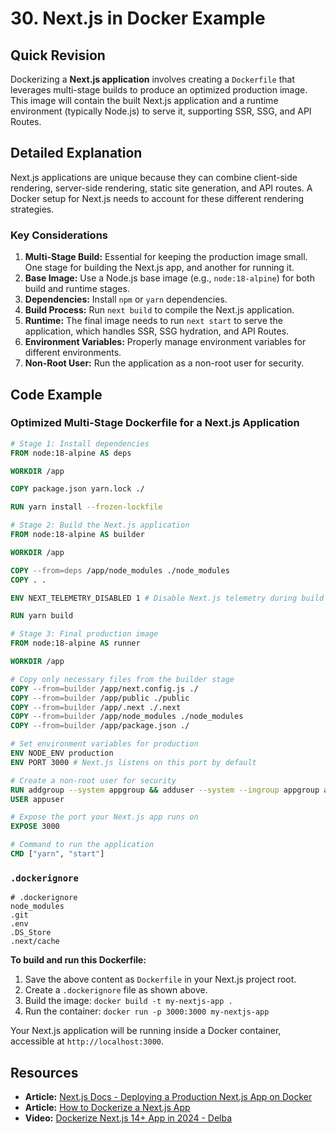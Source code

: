 
# 30. Next.js in Docker Example

## Quick Revision

Dockerizing a **Next.js application** involves creating a `Dockerfile` that leverages multi-stage builds to produce an optimized production image. This image will contain the built Next.js application and a runtime environment (typically Node.js) to serve it, supporting SSR, SSG, and API Routes.

## Detailed Explanation

Next.js applications are unique because they can combine client-side rendering, server-side rendering, static site generation, and API routes. A Docker setup for Next.js needs to account for these different rendering strategies.

### Key Considerations

1.  **Multi-Stage Build:** Essential for keeping the production image small. One stage for building the Next.js app, and another for running it.
2.  **Base Image:** Use a Node.js base image (e.g., `node:18-alpine`) for both build and runtime stages.
3.  **Dependencies:** Install `npm` or `yarn` dependencies.
4.  **Build Process:** Run `next build` to compile the Next.js application.
5.  **Runtime:** The final image needs to run `next start` to serve the application, which handles SSR, SSG hydration, and API Routes.
6.  **Environment Variables:** Properly manage environment variables for different environments.
7.  **Non-Root User:** Run the application as a non-root user for security.

## Code Example

### Optimized Multi-Stage Dockerfile for a Next.js Application

```dockerfile
# Stage 1: Install dependencies
FROM node:18-alpine AS deps

WORKDIR /app

COPY package.json yarn.lock ./

RUN yarn install --frozen-lockfile

# Stage 2: Build the Next.js application
FROM node:18-alpine AS builder

WORKDIR /app

COPY --from=deps /app/node_modules ./node_modules
COPY . .

ENV NEXT_TELEMETRY_DISABLED 1 # Disable Next.js telemetry during build

RUN yarn build

# Stage 3: Final production image
FROM node:18-alpine AS runner

WORKDIR /app

# Copy only necessary files from the builder stage
COPY --from=builder /app/next.config.js ./
COPY --from=builder /app/public ./public
COPY --from=builder /app/.next ./.next
COPY --from=builder /app/node_modules ./node_modules
COPY --from=builder /app/package.json ./

# Set environment variables for production
ENV NODE_ENV production
ENV PORT 3000 # Next.js listens on this port by default

# Create a non-root user for security
RUN addgroup --system appgroup && adduser --system --ingroup appgroup appuser
USER appuser

# Expose the port your Next.js app runs on
EXPOSE 3000

# Command to run the application
CMD ["yarn", "start"]
```

### `.dockerignore`

```
# .dockerignore
node_modules
.git
.env
.DS_Store
.next/cache
```

**To build and run this Dockerfile:**

1.  Save the above content as `Dockerfile` in your Next.js project root.
2.  Create a `.dockerignore` file as shown above.
3.  Build the image: `docker build -t my-nextjs-app .`
4.  Run the container: `docker run -p 3000:3000 my-nextjs-app`

Your Next.js application will be running inside a Docker container, accessible at `http://localhost:3000`.

## Resources

*   **Article:** [Next.js Docs - Deploying a Production Next.js App on Docker](https://nextjs.org/docs/app/building-your-application/deploying/production-nextjs-app-on-docker)
*   **Article:** [How to Dockerize a Next.js App](https://www.freecodecamp.org/news/how-to-dockerize-a-next-js-app/)
*   **Video:** [Dockerize Next.js 14+ App in 2024 - Delba](https://www.youtube.com/watch?v=M_g_N8-x-hE)
